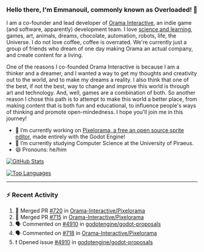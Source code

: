 ### Hello there, I'm Emmanouil, commonly known as Overloaded! 👋
I am a co-founder and lead developer of [Orama Interactive](https://www.orama-interactive.com/), an indie game (and software, apparently) development team. I love [science and learning](https://github.com/OverloadedOrama/KnowledgeBase), games, art, animals, dreams, chocolate, automation, robots, life, the Universe. I do not love coffee, coffee is overrated. We're currently just a group of friends who dream of one day making Orama an actual company, and create content for a living.

One of the reasons I co-founded Orama Interactive is because I am a thinker and a dreamer, and I wanted a way to get my thoughts and creativity out to the world, and to make my dreams a reality. I also think that one of the best, if not the best, way to change and improve this world is through art and technology. And, well, games are a combination of both. So another reason I chose this path is to attempt to make this world a better place, from making content that is both fun and educational, to influence people's ways of thinking and promote open-mindedness. I hope you'll join me in this journey!

- 🔭 I’m currently working on [Pixelorama, a free an open source sprite editor](https://github.com/Orama-Interactive/Pixelorama), made entirely with the Godot Engine!
- 🌱 I’m currently studying Computer Science at the University of Piraeus.
- 😄 Pronouns: he/him

[![GitHub Stats](https://github-readme-stats.vercel.app/api/?username=OverloadedOrama&show_icons=true&theme=merko)](https://github.com/anuraghazra/github-readme-stats)

[![Top Languages](https://github-readme-stats.vercel.app/api/top-langs/?username=OverloadedOrama&layout=compact&theme=merko)](https://github.com/anuraghazra/github-readme-stats)

---

### :zap: Recent Activity

<!--START_SECTION:activity-->
1. 🎉 Merged PR [#720](https://github.com/Orama-Interactive/Pixelorama/pull/720) in [Orama-Interactive/Pixelorama](https://github.com/Orama-Interactive/Pixelorama)
2. 🎉 Merged PR [#715](https://github.com/Orama-Interactive/Pixelorama/pull/715) in [Orama-Interactive/Pixelorama](https://github.com/Orama-Interactive/Pixelorama)
3. 🗣 Commented on [#4910](https://github.com/godotengine/godot-proposals/issues/4910) in [godotengine/godot-proposals](https://github.com/godotengine/godot-proposals)
4. 🗣 Commented on [#718](https://github.com/Orama-Interactive/Pixelorama/issues/718) in [Orama-Interactive/Pixelorama](https://github.com/Orama-Interactive/Pixelorama)
5. ❗️ Opened issue [#4910](https://github.com/godotengine/godot-proposals/issues/4910) in [godotengine/godot-proposals](https://github.com/godotengine/godot-proposals)
<!--END_SECTION:activity-->

<!--
**OverloadedOrama/OverloadedOrama** is a ✨ _special_ ✨ repository because its `README.md` (this file) appears on your GitHub profile.

Here are some ideas to get you started:

- 👯 I’m looking to collaborate on ...
- 🤔 I’m looking for help with ...
- 💬 Ask me about ...
- 📫 How to reach me: ...
- ⚡ Fun fact: ...
-->
